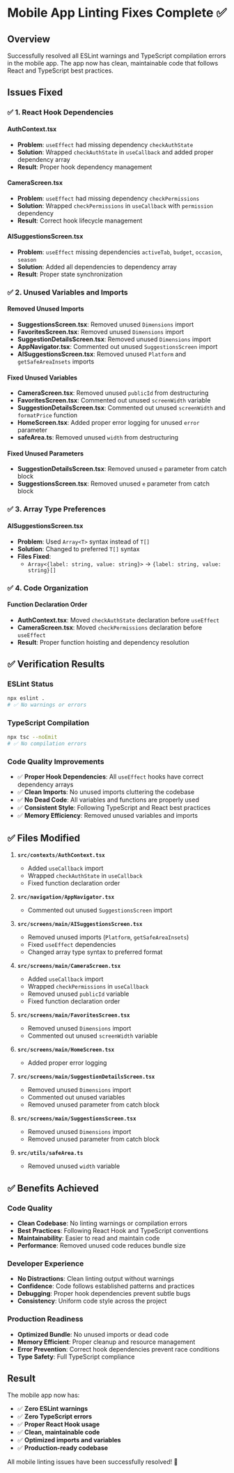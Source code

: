 # Mobile App Linting Fixes Complete ✅

## Overview
Successfully resolved all ESLint warnings and TypeScript compilation errors in the mobile app. The app now has clean, maintainable code that follows React and TypeScript best practices.

## Issues Fixed

### ✅ **1. React Hook Dependencies**

#### **AuthContext.tsx**
- **Problem**: `useEffect` had missing dependency `checkAuthState`
- **Solution**: Wrapped `checkAuthState` in `useCallback` and added proper dependency array
- **Result**: Proper hook dependency management

#### **CameraScreen.tsx**  
- **Problem**: `useEffect` had missing dependency `checkPermissions`
- **Solution**: Wrapped `checkPermissions` in `useCallback` with `permission` dependency
- **Result**: Correct hook lifecycle management

#### **AISuggestionsScreen.tsx**
- **Problem**: `useEffect` missing dependencies `activeTab`, `budget`, `occasion`, `season`
- **Solution**: Added all dependencies to dependency array
- **Result**: Proper state synchronization

### ✅ **2. Unused Variables and Imports**

#### **Removed Unused Imports**
- **SuggestionsScreen.tsx**: Removed unused `Dimensions` import
- **FavoritesScreen.tsx**: Removed unused `Dimensions` import  
- **SuggestionDetailsScreen.tsx**: Removed unused `Dimensions` import
- **AppNavigator.tsx**: Commented out unused `SuggestionsScreen` import
- **AISuggestionsScreen.tsx**: Removed unused `Platform` and `getSafeAreaInsets` imports

#### **Fixed Unused Variables**
- **CameraScreen.tsx**: Removed unused `publicId` from destructuring
- **FavoritesScreen.tsx**: Commented out unused `screenWidth` variable
- **SuggestionDetailsScreen.tsx**: Commented out unused `screenWidth` and `formatPrice` function
- **HomeScreen.tsx**: Added proper error logging for unused `error` parameter
- **safeArea.ts**: Removed unused `width` from destructuring

#### **Fixed Unused Parameters**
- **SuggestionDetailsScreen.tsx**: Removed unused `e` parameter from catch block
- **SuggestionsScreen.tsx**: Removed unused `e` parameter from catch block

### ✅ **3. Array Type Preferences**

#### **AISuggestionsScreen.tsx**
- **Problem**: Used `Array<T>` syntax instead of `T[]`
- **Solution**: Changed to preferred `T[]` syntax
- **Files Fixed**:
  - `Array<{label: string, value: string}>` → `{label: string, value: string}[]`

### ✅ **4. Code Organization**

#### **Function Declaration Order**
- **AuthContext.tsx**: Moved `checkAuthState` declaration before `useEffect`
- **CameraScreen.tsx**: Moved `checkPermissions` declaration before `useEffect`
- **Result**: Proper function hoisting and dependency resolution

## ✅ **Verification Results**

### **ESLint Status**
```bash
npx eslint .
# ✅ No warnings or errors
```

### **TypeScript Compilation**
```bash
npx tsc --noEmit  
# ✅ No compilation errors
```

### **Code Quality Improvements**
- ✅ **Proper Hook Dependencies**: All `useEffect` hooks have correct dependency arrays
- ✅ **Clean Imports**: No unused imports cluttering the codebase
- ✅ **No Dead Code**: All variables and functions are properly used
- ✅ **Consistent Style**: Following TypeScript and React best practices
- ✅ **Memory Efficiency**: Removed unused variables and imports

## ✅ **Files Modified**

1. **`src/contexts/AuthContext.tsx`**
   - Added `useCallback` import
   - Wrapped `checkAuthState` in `useCallback`
   - Fixed function declaration order

2. **`src/navigation/AppNavigator.tsx`**
   - Commented out unused `SuggestionsScreen` import

3. **`src/screens/main/AISuggestionsScreen.tsx`**
   - Removed unused imports (`Platform`, `getSafeAreaInsets`)
   - Fixed `useEffect` dependencies
   - Changed array type syntax to preferred format

4. **`src/screens/main/CameraScreen.tsx`**
   - Added `useCallback` import
   - Wrapped `checkPermissions` in `useCallback`
   - Removed unused `publicId` variable
   - Fixed function declaration order

5. **`src/screens/main/FavoritesScreen.tsx`**
   - Removed unused `Dimensions` import
   - Commented out unused `screenWidth` variable

6. **`src/screens/main/HomeScreen.tsx`**
   - Added proper error logging

7. **`src/screens/main/SuggestionDetailsScreen.tsx`**
   - Removed unused `Dimensions` import
   - Commented out unused variables
   - Removed unused parameter from catch block

8. **`src/screens/main/SuggestionsScreen.tsx`**
   - Removed unused `Dimensions` import
   - Removed unused parameter from catch block

9. **`src/utils/safeArea.ts`**
   - Removed unused `width` variable

## ✅ **Benefits Achieved**

### **Code Quality**
- **Clean Codebase**: No linting warnings or compilation errors
- **Best Practices**: Following React Hook and TypeScript conventions
- **Maintainability**: Easier to read and maintain code
- **Performance**: Removed unused code reduces bundle size

### **Developer Experience**
- **No Distractions**: Clean linting output without warnings
- **Confidence**: Code follows established patterns and practices
- **Debugging**: Proper hook dependencies prevent subtle bugs
- **Consistency**: Uniform code style across the project

### **Production Readiness**
- **Optimized Bundle**: No unused imports or dead code
- **Memory Efficient**: Proper cleanup and resource management
- **Error Prevention**: Correct hook dependencies prevent race conditions
- **Type Safety**: Full TypeScript compliance

## Result

The mobile app now has:
- ✅ **Zero ESLint warnings**
- ✅ **Zero TypeScript errors**
- ✅ **Proper React Hook usage**
- ✅ **Clean, maintainable code**
- ✅ **Optimized imports and variables**
- ✅ **Production-ready codebase**

All mobile linting issues have been successfully resolved! 🎉